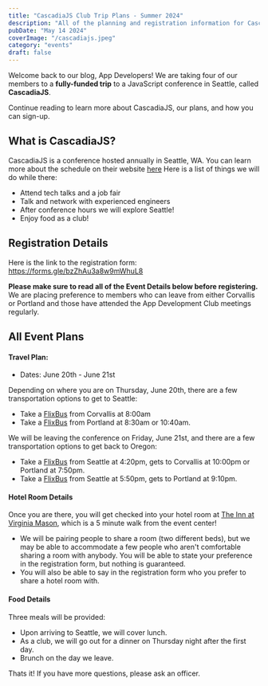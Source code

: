 ```yaml
---
title: "CascadiaJS Club Trip Plans - Summer 2024"
description: "All of the planning and registration information for CascadiaJS!"
pubDate: "May 14 2024"
coverImage: "/cascadiajs.jpeg"
category: "events"
draft: false
---
```


Welcome back to our blog, App Developers! We are taking four of our members to a **fully-funded trip** to a JavaScript conference in Seattle, called **CascadiaJS**.

Continue reading to learn more about CascadiaJS, our plans, and how you can sign-up.

## What is CascadiaJS?

CascadiaJS is a conference hosted annually in Seattle, WA. You can learn more about the schedule on their website [here](https://cascadiajs.com/2024/schedule) Here is a list of things we will do while there:

- Attend tech talks and a job fair
- Talk and network with experienced engineers
- After conference hours we will explore Seattle!
- Enjoy food as a club!

## Registration Details

Here is the link to the registration form: https://forms.gle/bzZhAu3a8w9mWhuL8

**Please make sure to read all of the Event Details below before registering.** We are placing preference to members who can leave from either Corvallis or Portland and those have attended the App Development Club meetings regularly.

## All Event Plans

#### Travel Plan:

- Dates: June 20th - June 21st

Depending on where you are on Thursday, June 20th, there are a few transportation options to get to Seattle:

- Take a [FlixBus](https://www.flixbus.com/) from Corvallis at 8:00am
- Take a [FlixBus](https://www.flixbus.com/) from Portland at 8:30am or 10:40am.

We will be leaving the conference on Friday, June 21st, and there are a few transportation options to get back to Oregon:

- Take a [FlixBus](https://www.flixbus.com/) from Seattle at 4:20pm, gets to Corvallis at 10:00pm or Portland at 7:50pm.
- Take a [FlixBus](https://www.flixbus.com/) from Seattle at 5:50pm, gets to Portland at 9:10pm.

#### Hotel Room Details

Once you are there, you will get checked into your hotel room at [The Inn at Virginia Mason](https://www.innatvirginiamason.com/), which is a 5 minute walk from the event center!

- We will be pairing people to share a room (two different beds), but we may be able to accommodate a few people who aren't comfortable sharing a room with anybody. You will be able to state your preference in the registration form, but nothing is guaranteed.
- You will also be able to say in the registration form who you prefer to share a hotel room with.

#### Food Details

Three meals will be provided:

- Upon arriving to Seattle, we will cover lunch.
- As a club, we will go out for a dinner on Thursday night after the first day.
- Brunch on the day we leave.

Thats it! If you have more questions, please ask an officer.

